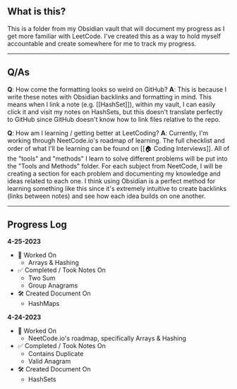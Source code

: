 ## What is this?
This is a folder from my Obsidian vault that will document my progress as I get more familiar with LeetCode. I've created this as a way to hold myself accountable and create somewhere for me to track my progress.

****

## Q/As
**Q**: How come the formatting looks so weird on GitHub?
**A**: This is because I write these notes with Obsidian backlinks and formatting in mind. This means when I link a note (e.g. [[HashSet]]), within my vault, I can easily click it and visit my notes on HashSets, but this doesn't translate perfectly to GitHub since GitHub doesn't know how to link files relative to the repo.

**Q**: How am I learning / getting better at LeetCoding?
**A**: Currently, I'm working through NeetCode.io's roadmap of learning. The full checklist and order of what I'll be learning can be found on [[🏠 Coding Interviews]]. All of the "tools" and "methods" I learn to solve different problems will be put into the "Tools and Methods" folder. For each subject from NeetCode, I will be creating a section for each problem and documenting my knowledge and ideas related to each one. I think using Obsidian is a perfect method for learning something like this since it's extremely intuitive to create backlinks (links between notes) and see how each idea builds on one another.

****

## Progress Log
**4-25-2023**
- 🚧 Worked On
	- Arrays & Hashing
- ✅ Completed / Took Notes On
	- Two Sum
	- Group Anagrams
- 🛠️ Created Document On
	- HashMaps

**4-24-2023**
- 🚧 Worked On
	- NeetCode.io's roadmap, specifically Arrays & Hashing
- ✅ Completed / Took Notes On
	- Contains Duplicate
	- Valid Anagram
- 🛠️ Created Document On
	- HashSets